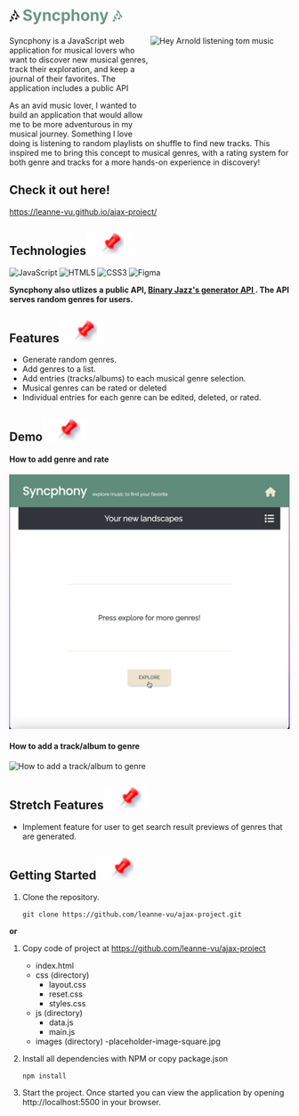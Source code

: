 # :notes: <span style="color:#6d9886">Syncphony :notes:
<img src="https://steamuserimages-a.akamaihd.net/ugc/842590314215035475/461EA53D9D9780F26DF516AD069AFCFC26DAB058/?imw=5000&imh=5000&ima=fit&impolicy=Letterbox&imcolor=%23000000&letterbox=false" align="right"
     alt="Hey Arnold listening tom music" width="250" height="178">


Syncphony is a JavaScript web application for musical lovers who want to discover new musical genres, track their exploration, and keep a journal of their favorites. The application includes a public API

As an avid music lover, I wanted to build an application that would allow me to be more adventurous in my musical journey. Something I love doing is listening to random playlists on shuffle to find new tracks. This inspired me to bring this concept to musical genres, with a rating system for both genre and tracks for a more hands-on experience in discovery!

## Check it out here!
https://leanne-vu.github.io/ajax-project/

## Technologies[![](https://raw.githubusercontent.com/aregtech/areg-sdk/master/docs/img/pin.svg)](#pin)
![JavaScript](https://img.shields.io/badge/javascript-%23323330.svg?style=for-the-badge&logo=javascript&logoColor=%23F7DF1E)
![HTML5](https://img.shields.io/badge/html5-%23E34F26.svg?style=for-the-badge&logo=html5&logoColor=white)
![CSS3](https://img.shields.io/badge/css3-%231572B6.svg?style=for-the-badge&logo=css3&logoColor=white)
![Figma](https://img.shields.io/badge/figma-%23F24E1E.svg?style=for-the-badge&logo=figma&logoColor=white)

**Syncphony also utlizes a public API, [Binary Jazz's generator API ](https://binaryjazz.us/genrenator-api/). The API serves random genres for users.**

## Features[![](https://raw.githubusercontent.com/aregtech/areg-sdk/master/docs/img/pin.svg)](#pin)
* Generate  random genres.
* Add genres to a list.
* Add entries (tracks/albums) to each musical genre selection.
* Musical genres can be rated or deleted
* Individual entries for each genre can be edited, deleted, or rated.

## Demo[![](https://raw.githubusercontent.com/aregtech/areg-sdk/master/docs/img/pin.svg)](#pin)
#### How to add genre and rate
![ How to add genre and rate ](/gifs/first.gif)
#### How to add a track/album to  genre
![ How to add a track/album to genre ](/gifs/second.gif)

## Stretch Features[![](https://raw.githubusercontent.com/aregtech/areg-sdk/master/docs/img/pin.svg)](#pin)
* Implement feature for user to get  search result previews of genres that are generated.

## Getting Started[![](https://raw.githubusercontent.com/aregtech/areg-sdk/master/docs/img/pin.svg)](#pin)

1. Clone the repository.

    ```shell
    git clone https://github.com/leanne-vu/ajax-project.git
    ```
 **or**

1. Copy code of project at
 https://github.com/leanne-vu/ajax-project

   - index.html
    - css (directory)
        - layout.css
        - reset.css
        - styles.css
    - js (directory)
        - data.js
        - main.js
    - images (directory)
        -placeholder-image-square.jpg

2. Install all dependencies with NPM or copy package.json

    ```shell
    npm install
    ```

3. Start the project. Once started you can view the application by opening http://localhost:5500 in your browser.

